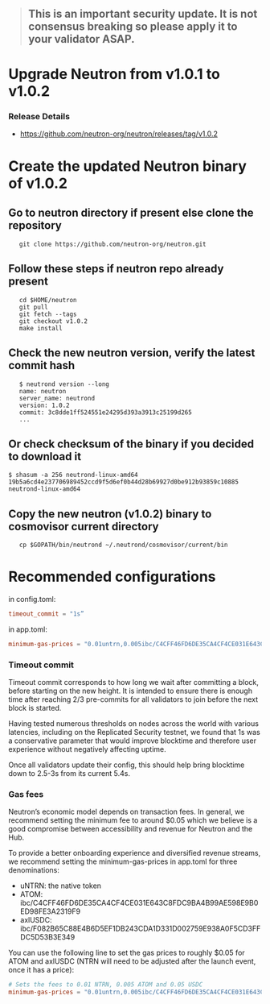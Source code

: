 > ## This is an important security update. It is not consensus breaking so please apply it to your validator ASAP. 


# Upgrade Neutron from v1.0.1 to v1.0.2

### Release Details
* https://github.com/neutron-org/neutron/releases/tag/v1.0.2


# Create the updated Neutron binary of v1.0.2

## Go to neutron directory if present else clone the repository

```shell
   git clone https://github.com/neutron-org/neutron.git
```

## Follow these steps if neutron repo already present

```shell
   cd $HOME/neutron
   git pull
   git fetch --tags
   git checkout v1.0.2
   make install
```

## Check the new neutron version, verify the latest commit hash
```shell
   $ neutrond version --long
   name: neutron
   server_name: neutrond
   version: 1.0.2
   commit: 3c8dde1ff524551e24295d393a3913c25199d265
   ...
```

## Or check checksum of the binary if you decided to download it

```shell
$ shasum -a 256 neutrond-linux-amd64
19b5a6cd4e237706989452ccd9f5d6ef0b44d28b69927d0be912b93859c10885  neutrond-linux-amd64
```

## Copy the new neutron (v1.0.2) binary to cosmovisor current directory

```shell
   cp $GOPATH/bin/neutrond ~/.neutrond/cosmovisor/current/bin
```

# Recommended configurations

in config.toml:
```toml
timeout_commit = "1s”
```

in app.toml:
```toml
minimum-gas-prices = "0.01untrn,0.005ibc/C4CFF46FD6DE35CA4CF4CE031E643C8FDC9BA4B99AE598E9B0ED98FE3A2319F9,0.05ibc/F082B65C88E4B6D5EF1DB243CDA1D331D002759E938A0F5CD3FFDC5D53B3E349"
```

### Timeout commit

Timeout commit corresponds to how long we wait after committing a block, before starting on the new height. It is intended to ensure there is enough time after reaching 2/3 pre-commits for all validators to join before the next block is started. 

Having tested numerous thresholds on nodes across the world with various latencies, including on the Replicated Security testnet, we found that 1s was a conservative parameter that would improve blocktime and therefore user experience without negatively affecting uptime.

Once all validators update their config, this should help bring blocktime down to 2.5-3s from its current 5.4s.

### Gas fees

Neutron’s economic model depends on transaction fees. In general, we recommend setting the minimum fee to around $0.05 which we believe is a good compromise between accessibility and revenue for Neutron and the Hub. 

To provide a better onboarding experience and diversified revenue streams, we recommend setting the minimum-gas-prices in app.toml for three denominations:

* uNTRN: the native token
* ATOM: ibc/C4CFF46FD6DE35CA4CF4CE031E643C8FDC9BA4B99AE598E9B0ED98FE3A2319F9
* axlUSDC: ibc/F082B65C88E4B6D5EF1DB243CDA1D331D002759E938A0F5CD3FFDC5D53B3E349

You can use the following line to set the gas prices to roughly $0.05 for ATOM and axlUSDC (NTRN will need to be adjusted after the launch event, once it has a price):

```toml
# Sets the fees to 0.01 NTRN, 0.005 ATOM and 0.05 USDC
minimum-gas-prices = "0.01untrn,0.005ibc/C4CFF46FD6DE35CA4CF4CE031E643C8FDC9BA4B99AE598E9B0ED98FE3A2319F9,0.05ibc/F082B65C88E4B6D5EF1DB243CDA1D331D002759E938A0F5CD3FFDC5D53B3E349"
```

